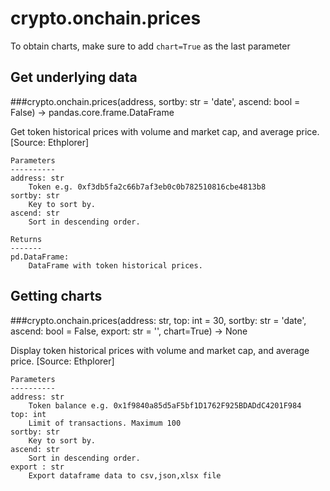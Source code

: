 # crypto.onchain.prices

To obtain charts, make sure to add `chart=True` as the last parameter

## Get underlying data 
###crypto.onchain.prices(address, sortby: str = 'date', ascend: bool = False) -> pandas.core.frame.DataFrame

Get token historical prices with volume and market cap, and average price. [Source: Ethplorer]

    Parameters
    ----------
    address: str
        Token e.g. 0xf3db5fa2c66b7af3eb0c0b782510816cbe4813b8
    sortby: str
        Key to sort by.
    ascend: str
        Sort in descending order.

    Returns
    -------
    pd.DataFrame:
        DataFrame with token historical prices.

## Getting charts 
###crypto.onchain.prices(address: str, top: int = 30, sortby: str = 'date', ascend: bool = False, export: str = '', chart=True) -> None

Display token historical prices with volume and market cap, and average price.
    [Source: Ethplorer]

    Parameters
    ----------
    address: str
        Token balance e.g. 0x1f9840a85d5aF5bf1D1762F925BDADdC4201F984
    top: int
        Limit of transactions. Maximum 100
    sortby: str
        Key to sort by.
    ascend: str
        Sort in descending order.
    export : str
        Export dataframe data to csv,json,xlsx file
